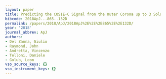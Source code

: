 ```yaml
---
layout: paper
title: Predicting the COSIE-C Signal from the Outer Corona up to 3 Solar Radii
bibcode: 2018ApJ...865..132D
permalink: /papers/2018/ApJ/2018ApJ%2E%2E%2E865%2E%2E132D/
year: '2018'
journal_abbrev: ApJ
authors:
- Del Zanna, Giulio
- Raymond, John
- Andretta, Vincenzo
- Telloni, Daniele
- Golub, Leon
vso_source_keys: {}
vso_instrument_keys: {}
---
```


